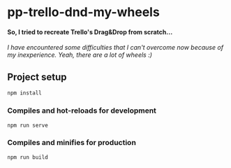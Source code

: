 # pp-trello-dnd-my-wheels

#### So, I tried to recreate Trello's Drag&Drop from scratch...
_I have encountered some difficulties that I can't overcome now because of my inexperience._
_Yeah, there are a lot of wheels :)_

## Project setup
```
npm install
```

### Compiles and hot-reloads for development
```
npm run serve
```

### Compiles and minifies for production
```
npm run build
```